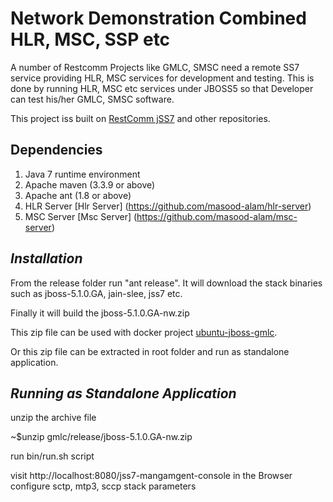 
Network Demonstration Combined HLR, MSC, SSP etc
=============================================

A number of Restcomm Projects like GMLC, SMSC need a remote SS7 service providing HLR, MSC services for development and testing.
This is done by running HLR, MSC etc services under JBOSS5 so that Developer can test his/her GMLC, SMSC software.

This project iss built on [RestComm jSS7](https://github.com/RestComm/jSS7) and other repositories.

Dependencies
------------
1. Java 7 runtime environment
2. Apache maven (3.3.9 or above)
3. Apache ant (1.8 or above)
4. HLR Server [Hlr Server] (https://github.com/masood-alam/hlr-server)
5. MSC Server [Msc Server] (https://github.com/masood-alam/msc-server)


*Installation*
------------
From the release folder run "ant release".
It will download the stack binaries such as jboss-5.1.0.GA, jain-slee, jss7 etc.

Finally it will build the jboss-5.1.0.GA-nw.zip

This zip file can be used with docker project [ubuntu-jboss-gmlc](http://github.com/masood-alam/ubuntu-jboss-gmlc).

Or this zip file can be extracted in root folder and run as standalone application.


*Running as Standalone Application*
-----------------------------------
unzip the archive file

~$unzip gmlc/release/jboss-5.1.0.GA-nw.zip

run bin/run.sh script

visit http://localhost:8080/jss7-mangamgent-console in the Browser
configure sctp, mtp3, sccp stack parameters
 
